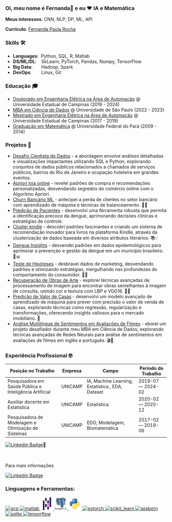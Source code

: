 ### Oi, meu nome é Fernanda👋 e eu ❤️ IA e Matemática

**Meus interesses**: CNN, NLP, DP, ML, API

**Currículo**: [Fernanda Paula Rocha](https://github.com/rocha-fernanda/rocha-fernanda/blob/main/Curriculo_FernandaRocha.pdf)

<!-- 

**Currículo**: [Curriculo_FernandaRocha.pdf](https://github.com/rocha-fernanda/rocha-fernanda/blob/main/Curriculo_FernandaRocha.pdf)
-->

### Skills 🛠️
- **Languages**:&nbsp;                         Python, SQL, R, Matlab
- **DS/ML/DL**:  &nbsp;&nbsp;                  SkLearn, PyTorch, Pandas, Numpy, TensorFlow
- **Big Data**: &nbsp;&nbsp;&nbsp;&nbsp;&nbsp; Hadoop, Spark
- **DevOps**:    &nbsp;&nbsp;&nbsp;&nbsp;      Linux, Git

### Educação 🎓
- [Doutorado em Engenharia Elétrica na Área de Automação](https://www.fee.unicamp.br/) @ Universidade Estadual de Campinas (2019 - 2024)
- [MBA em Ciência de Dados](https://cemeai.icmc.usp.br/MBA/) @ Universidade de São Paulo (2022 - 2023)
- [Mestrado em Engenharia Elétrica na Área de Automação](https://www.fee.unicamp.br/) @ Universidade Estadual de Campinas (2017 - 2019)
- [Graduação em Matemática](https://ufpa.br/) @ Universidade Federal do Pará (2009 - 2014)

### Projetos 🐾
- [Desafio Cientista de Dados](https://github.com/rocha-fernanda/emd-desafio-junior-data-scientist.git) - a abordagem envolve análises detalhadas e visualizações impactantes utilizando SQL e Python, explorando conjuntos de dados públicos relacionados a chamados de serviços públicos, bairros do Rio de Janeiro e ocupação hoteleira em grandes eventos.
- [Apriori loja online](https://github.com/rocha-fernanda/Apriori_OnlineRetail.git) - revelei padrões de compra e recomendações personalizadas, desvendando segredos do comércio online com o Algoritmo Apriori.
- [Churn Bancário ML](https://github.com/rocha-fernanda/ClassificationBalancing_churn.git) - antecipei a perda de clientes no setor bancário com aprendizado de máquina e técnicas de balanceamento. 🤖💼
- [Predição de Pacientes](https://github.com/rocha-fernanda/Classification_patient_dengue.git) - desenvolvi uma ferramenta robusta que permita a identificação precoce da dengue, aprimorando decisões clínicas e estratégias de controle.
- [Cluster kindle](https://github.com/rocha-fernanda/ClusterRecommender_Kindle.git) - descobri padrões fascinantes e criando um sistema de recomendação inovador para livros na plataforma Kindle, através da clusterização de dados baseada em diversos atributos literários. 📚💡
- [Dengue Insights](https://github.com/rocha-fernanda/DataAnalysis_PatientDengue.git) - desvendei padrões em dados epidemiológicos para aprimorar a prevenção e gestão da dengue em um município brasileiro. 🦟📊
- [Teste de Hipóteses](https://github.com/rocha-fernanda/HypothesisTest_Marketing.git) - desbravei dados de marketing, desvendando padrões e otimizando estratégias, mergulhando nas profundezas do comportamento do consumidor. 🚀💡
- [ Recuperação de Obras de Arte](https://github.com/rocha-fernanda/LBP_VGG16_ImageRecup.git) - explorei técnicas avançadas de processamento de imagem para encontrar obras semelhantes à imagem de consulta, unindo cor e textura com LBP e VGG16. 🚀💡
- [Predição de Valor de Casas](https://github.com/rocha-fernanda/ModelsRegression_PredictingHouse.git) - desenvolvi um modelo avançado de aprendizado de máquina para prever com precisão o valor de venda de casas, explorando técnicas como regressão, regularização e transformações, oferecendo insights valiosos para o mercado imobiliário. 🏡
- [Análise Multilíngue de Sentimentos em Avaliações de Filmes](https://github.com/rocha-fernanda/NeuralNetworks_NLP_IMDB.git) - eborei um projeto desafiador durante meu MBA em Ciência de Dados, explorando técnicas avançadas de Redes Neurais para análise de sentimentos em avaliações de filmes em inglês e português. 🎬🤖





### Experiência Profissional 🤓
| Posição no Trabalho           | Empresa         | Campo                         | Período do Trabalho     |
| ---------------------- | --------------- | ----------------------------- | ----------------- |
| Pesquisadora em Saúde Pública e Inteligência Artificial | UNICAMP |IA, Machine Learning, Estatística , EDA, Dataset  | 2019-07 — 2024-02  |
| Auxiliar docente em Estatística         | UNICAMP     |Estatística  | 2020-02 — 2020-12 |
| Pesquisadora de Modelagem e Otimização de Sistemas          |  UNICAMP    | EDO, Modelagem, Biomatemática         | 2017-02 — 2019-06 |

</p>
</div>

[![Linkedin Badge](https://img.shields.io/badge/-LinkedIn-blue?style=flat-square&logo=Linkedin&logoColor=white&link=ttps://www.linkedin.com/in/fernanda-paula-rocha-20687122a/)](ttps://www.linkedin.com/in/fernanda-paula-rocha-20687122a/)🚀
<br>

<br><br>Para mais informações</p>
</div>

[![Linkedin Badge](https://img.shields.io/badge/-LinkedIn-blue?style=flat-square&logo=Linkedin&logoColor=white&link=ttps://www.linkedin.com/in/fernanda-paula-rocha-20687122a/)](ttps://www.linkedin.com/in/fernanda-paula-rocha-20687122a/)
<br>


<h3 align="left">Linguagens e Ferramentas:</h3>
<p align="left"> <a href="https://cloud.google.com" target="_blank" rel="noreferrer"> <img src="https://www.vectorlogo.zone/logos/google_cloud/google_cloud-icon.svg" alt="gcp" width="40" height="40"/> </a> <a href="https://www.mathworks.com/" target="_blank" rel="noreferrer"> <img src="https://upload.wikimedia.org/wikipedia/commons/2/21/Matlab_Logo.png" alt="matlab" width="40" height="40"/> </a> <a href="https://pandas.pydata.org/" target="_blank" rel="noreferrer"> <img src="https://raw.githubusercontent.com/devicons/devicon/2ae2a900d2f041da66e950e4d48052658d850630/icons/pandas/pandas-original.svg" alt="pandas" width="40" height="40"/> </a> <a href="https://www.postgresql.org" target="_blank" rel="noreferrer"> <img src="https://raw.githubusercontent.com/devicons/devicon/master/icons/postgresql/postgresql-original-wordmark.svg" alt="postgresql" width="40" height="40"/> </a> <a href="https://www.python.org" target="_blank" rel="noreferrer"> <img src="https://raw.githubusercontent.com/devicons/devicon/master/icons/python/python-original.svg" alt="python" width="40" height="40"/> </a> <a href="https://pytorch.org/" target="_blank" rel="noreferrer"> <img src="https://www.vectorlogo.zone/logos/pytorch/pytorch-icon.svg" alt="pytorch" width="40" height="40"/> </a> <a href="https://scikit-learn.org/" target="_blank" rel="noreferrer"> <img src="https://upload.wikimedia.org/wikipedia/commons/0/05/Scikit_learn_logo_small.svg" alt="scikit_learn" width="40" height="40"/> </a> <a href="https://seaborn.pydata.org/" target="_blank" rel="noreferrer"> <img src="https://seaborn.pydata.org/_images/logo-mark-lightbg.svg" alt="seaborn" width="40" height="40"/> </a> <a href="https://www.sqlite.org/" target="_blank" rel="noreferrer"> <img src="https://www.vectorlogo.zone/logos/sqlite/sqlite-icon.svg" alt="sqlite" width="40" height="40"/> </a> <a href="https://www.tensorflow.org" target="_blank" rel="noreferrer"> <img src="https://www.vectorlogo.zone/logos/tensorflow/tensorflow-icon.svg" alt="tensorflow" width="40" height="40"/> </a> </p>
